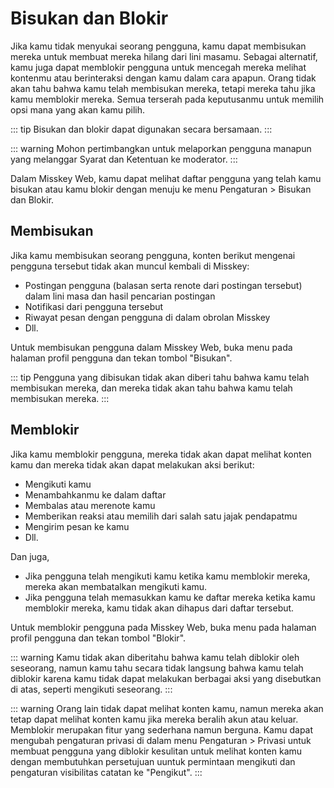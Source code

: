 # Bisukan dan Blokir

Jika kamu tidak menyukai seorang pengguna, kamu dapat membisukan mereka untuk membuat mereka hilang dari lini masamu.
Sebagai alternatif, kamu juga dapat memblokir pengguna untuk mencegah mereka melihat kontenmu atau berinteraksi dengan kamu dalam cara apapun.
Orang tidak akan tahu bahwa kamu telah membisukan mereka, tetapi mereka tahu jika kamu memblokir mereka. Semua terserah pada keputusanmu untuk memilih opsi mana yang akan kamu pilih.

::: tip
Bisukan dan blokir dapat digunakan secara bersamaan.
:::

::: warning
Mohon pertimbangkan untuk melaporkan pengguna manapun yang melanggar Syarat dan Ketentuan ke moderator.
:::

Dalam Misskey Web, kamu dapat melihat daftar pengguna yang telah kamu bisukan atau kamu blokir dengan menuju ke menu Pengaturan > Bisukan dan Blokir.

## Membisukan

Jika kamu membisukan seorang pengguna, konten berikut mengenai pengguna tersebut tidak akan muncul kembali di Misskey:

- Postingan pengguna (balasan serta renote dari postingan tersebut) dalam lini masa dan hasil pencarian postingan
- Notifikasi dari pengguna tersebut
- Riwayat pesan dengan pengguna di dalam obrolan Misskey
- Dll.

Untuk membisukan pengguna dalam Misskey Web, buka menu pada halaman profil pengguna dan tekan tombol "Bisukan".

::: tip
Pengguna yang dibisukan tidak akan diberi tahu bahwa kamu telah membisukan mereka, dan mereka tidak akan tahu bahwa kamu telah membisukan mereka.
:::

## Memblokir
Jika kamu memblokir pengguna, mereka tidak akan dapat melihat konten kamu dan mereka tidak akan dapat melakukan aksi berikut:

- Mengikuti kamu
- Menambahkanmu ke dalam daftar
- Membalas atau merenote kamu
- Memberikan reaksi atau memilih dari salah satu jajak pendapatmu
- Mengirim pesan ke kamu
- Dll.

Dan juga,

- Jika pengguna telah mengikuti kamu ketika kamu memblokir mereka, mereka akan membatalkan mengikuti kamu.
- Jika pengguna telah memasukkan kamu ke daftar mereka ketika kamu memblokir mereka, kamu tidak akan dihapus dari daftar tersebut.

Untuk memblokir pengguna pada Misskey Web, buka menu pada halaman profil pengguna dan tekan tombol "Blokir".

::: warning
Kamu tidak akan diberitahu bahwa kamu telah diblokir oleh seseorang, namun kamu tahu secara tidak langsung bahwa kamu telah diblokir karena kamu tidak dapat melakukan berbagai aksi yang disebutkan di atas, seperti mengikuti seseorang.
:::

::: warning
Orang lain tidak dapat melihat konten kamu, namun mereka akan tetap dapat melihat konten kamu jika mereka beralih akun atau keluar. Memblokir merupakan fitur yang sederhana namun berguna.
Kamu dapat mengubah pengaturan privasi di dalam menu Pengaturan > Privasi untuk membuat pengguna yang diblokir kesulitan untuk melihat konten kamu dengan membutuhkan persetujuan uuntuk permintaan mengikuti dan pengaturan visibilitas catatan ke "Pengikut".
:::
